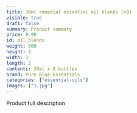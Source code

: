 ```yaml
---
title: 30ml remedial essential oil blends (x8)
visible: true
draft: false
summary: Product summary
price: 9.99
id: oil_blends
weight: 800
height: 2
width: 2
length: 2
contents: 30ml x 8 bottles
brand: Pure Blue Essentials
categories: ["essential-oils"]
images: ["1.jpg"]
---
```

Product full description
